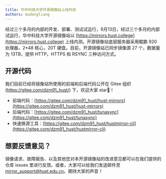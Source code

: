 ```yaml
---
title: 华中科技大学开源镜像站上线内测
authors: mudongliang
---
```


经过三个多月的内部的开发、部署、测试试运行，9月13日，经过三个多月的内部试运行，华中科技大学开源镜像站以 [https://mirrors.hust.college](https://mirrors.hust.college) 上线内测。开源镜像站底层服务器采用鲲鹏 920 处理器，2*48 核心，20T 硬盘。目前，开源镜像站已同步镜像源 27 个，数据量为 13TB，提供 HTTP，HTTPS 和 RSYNC 三种访问方式。

<!-- truncate -->

## 开源代码
我们目前已经将镜像站所使用的前端和后端代码公开在 Gitee 组织 (https://gitee.com/dzm91_hust/) 下，欢迎大家 star🌟！

- 前端代码：[https://gitee.com/dzm91_hust/hust-mirrors](https://gitee.com/dzm91_hust/hust-mirrors)
- 后端代码：[https://gitee.com/dzm91_hust/tunasync](https://gitee.com/dzm91_hust/tunasync)
- 快速换源工具：[https://gitee.com/dzm91_hust/hustmirror-cli](https://gitee.com/dzm91_hust/hustmirror-cli)

## 想要反馈意见？
镜像请求、故障报告、以及其他您对本开源镜像站的改进意见都可以在我们提供的仓库 issues 里进行反馈。或者，大家可以给我们发送邮件至 mirror_support@hust.edu.cn。期待大家的声音！

